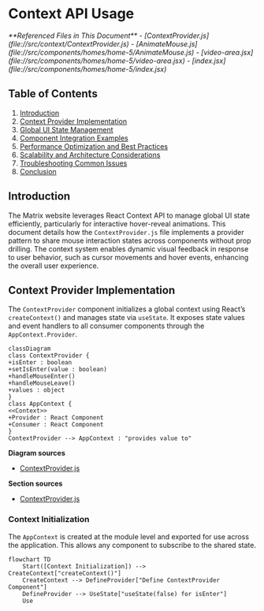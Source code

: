 
# Context API Usage

<cite>
**Referenced Files in This Document**   
- [ContextProvider.js](file://src/context/ContextProvider.js)
- [AnimateMouse.js](file://src/components/homes/home-5/AnimateMouse.js)
- [video-area.jsx](file://src/components/homes/home-5/video-area.jsx)
- [index.jsx](file://src/components/homes/home-5/index.jsx)
</cite>

## Table of Contents
1. [Introduction](#introduction)
2. [Context Provider Implementation](#context-provider-implementation)
3. [Global UI State Management](#global-ui-state-management)
4. [Component Integration Examples](#component-integration-examples)
5. [Performance Optimization and Best Practices](#performance-optimization-and-best-practices)
6. [Scalability and Architecture Considerations](#scalability-and-architecture-considerations)
7. [Troubleshooting Common Issues](#troubleshooting-common-issues)
8. [Conclusion](#conclusion)

## Introduction
The Matrix website leverages React Context API to manage global UI state efficiently, particularly for interactive hover-reveal animations. This document details how the `ContextProvider.js` file implements a provider pattern to share mouse interaction states across components without prop drilling. The context system enables dynamic visual feedback in response to user behavior, such as cursor movements and hover events, enhancing the overall user experience.

## Context Provider Implementation

The `ContextProvider` component initializes a global context using React’s `createContext()` and manages state via `useState`. It exposes state values and event handlers to all consumer components through the `AppContext.Provider`.

```mermaid
classDiagram
class ContextProvider {
+isEnter : boolean
+setIsEnter(value : boolean)
+handleMouseEnter()
+handleMouseLeave()
+values : object
}
class AppContext {
<<Context>>
+Provider : React Component
+Consumer : React Component
}
ContextProvider --> AppContext : "provides value to"
```

**Diagram sources**  
- [ContextProvider.js](file://src/context/ContextProvider.js#L2-L22)

**Section sources**  
- [ContextProvider.js](file://src/context/ContextProvider.js#L1-L25)

### Context Initialization
The `AppContext` is created at the module level and exported for use across the application. This allows any component to subscribe to the shared state.

```mermaid
flowchart TD
    Start([Context Initialization]) --> CreateContext["createContext()"]
    CreateContext --> DefineProvider["Define ContextProvider Component"]
    DefineProvider --> UseState["useState(false) for isEnter"]
    Use